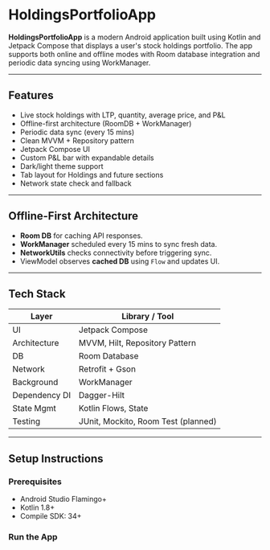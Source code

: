 # HoldingsPortfolioApp

**HoldingsPortfolioApp** is a modern Android application built using Kotlin and Jetpack Compose that displays a user's stock holdings portfolio. The app supports both online and offline modes with Room database integration and periodic data syncing using WorkManager.

---

## Features

- Live stock holdings with LTP, quantity, average price, and P&L
- Offline-first architecture (RoomDB + WorkManager)
- Periodic data sync (every 15 mins)
- Clean MVVM + Repository pattern
- Jetpack Compose UI
- Custom P&L bar with expandable details
- Dark/light theme support
- Tab layout for Holdings and future sections
- Network state check and fallback


---

## Offline-First Architecture

- **Room DB** for caching API responses.
- **WorkManager** scheduled every 15 mins to sync fresh data.
- **NetworkUtils** checks connectivity before triggering sync.
- ViewModel observes **cached DB** using `Flow` and updates UI.

---

## Tech Stack

| Layer          | Library / Tool                        |
|----------------|----------------------------------------|
| UI             | Jetpack Compose                        |
| Architecture   | MVVM, Hilt, Repository Pattern         |
| DB             | Room Database                          |
| Network        | Retrofit + Gson                        |
| Background     | WorkManager                            |
| Dependency DI  | Dagger-Hilt                            |
| State Mgmt     | Kotlin Flows, State                    |
| Testing        | JUnit, Mockito, Room Test (planned)    |

---

## Setup Instructions

### Prerequisites

- Android Studio Flamingo+
- Kotlin 1.8+
- Compile SDK: 34+

### Run the App
